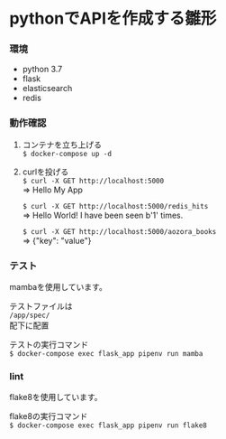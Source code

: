 # pythonでAPIを作成する雛形

### 環境

- python 3.7
- flask
- elasticsearch
- redis

### 動作確認

1. コンテナを立ち上げる  
`$ docker-compose up -d`

2. curlを投げる  
`$ curl -X GET http://localhost:5000`  
=> Hello My App  

    `$ curl -X GET http://localhost:5000/redis_hits`  
    => Hello World! I have been seen b'1' times.

    `$ curl -X GET http://localhost:5000/aozora_books`  
    => {"key": "value"}

### テスト
mambaを使用しています。  

テストファイルは  
`/app/spec/`  
配下に配置

テストの実行コマンド  
`$ docker-compose exec flask_app pipenv run mamba`


### lint
flake8を使用しています。

flake8の実行コマンド  
`$ docker-compose exec flask_app pipenv run flake8`